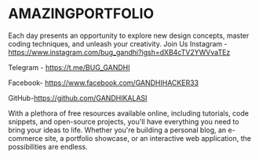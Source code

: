# AMAZINGPORTFOLIO
 Each day presents an opportunity to explore new design concepts, master coding techniques, and unleash your creativity.
Join Us
Instagram - https://www.instagram.com/bug_gandhi?igsh=dXB4cTV2YWVvaTEz

Telegram - https://t.me/BUG_GANDHI

Facebook- https://www.facebook.com/GANDHIHACKER33

GitHub-https://github.com/GANDHIKALASI

With a plethora of free resources available online, including tutorials, code snippets, and open-source projects, you'll have everything you need to bring your ideas to life. Whether you're building a personal blog, an e-commerce site, a portfolio showcase, or an interactive web application, the possibilities are endless.
